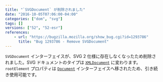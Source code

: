 ```yaml
---
title: "`SVGDocument` が削除されました"
date: "2016-10-05T07:06:00-04:00"
categories: ["dom", "svg"]
tags: []
versions: ["52", "52-esr"]
references:
    - url: "https://bugzilla.mozilla.org/show_bug.cgi?id=1293786"
      title: "Bug 1293786 - Remove SVGDocument"
---
```

`SVGDocument` インターフェイスが、SVG 2 仕様に存在しなくなったため削除されました。SVG ドキュメントのタイプは [`XMLDocument`](https://developer.mozilla.org/docs/Web/API/XMLDocument) に変わります。`rootElement` プロパティは [`Document`](https://developer.mozilla.org/docs/Web/API/Document) インターフェイスへ移されたため、引き続き使用可能です。
